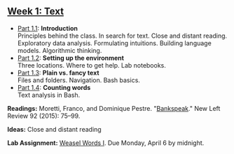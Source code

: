 
## [Week 1: Text](https://github.com/denten-courses/computing-context/blob/master/lecture-notes/lecture-1.md)

- [Part 1.1](): **Introduction**  
   Principles behind the class. In search for text. Close and distant reading. Exploratory data analysis. Formulating intuitions. Building language models. Algorithmic thinking.
- [Part 1.2](): **Setting up the environment**  
    Three locations. Where to get help. Lab notebooks.
- [Part 1.3](): **Plain vs. fancy text**  
    Files and folders. Navigation. Bash basics.
- [Part 1.4](): **Counting words**  
    Text analysis in Bash.

**Readings:** Moretti, Franco, and Dominique Pestre.
"[Bankspeak](http://newleftreview.org/II/92/franco-moretti-dominique-pestre-bankspeak)."
New Left Review 92 (2015): 75–99.

**Ideas:** Close and distant reading

**Lab Assignment:** [Weasel Words I](https://github.com/denten-courses/computing-context/tree/master/experiments/1-weasel). Due Monday, April 6 by midnight.
